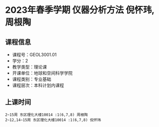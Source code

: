 # 2023年春季学期 仪器分析方法 倪怀玮, 周根陶






## 课程信息

- 课程号：GEOL3001.01
- 学分：2
- 教学类型：理论课
- 开课单位：地球和空间科学学院
- 课程类别：专业基础
- 课程层次：本科计划内课程

## 上课时间

```
2~15周 东区理化大楼10014 :1(6,7,8) 周根陶
2~12,14~15周 东区理化大楼10014 :1(6,7,8) 倪怀玮
```

